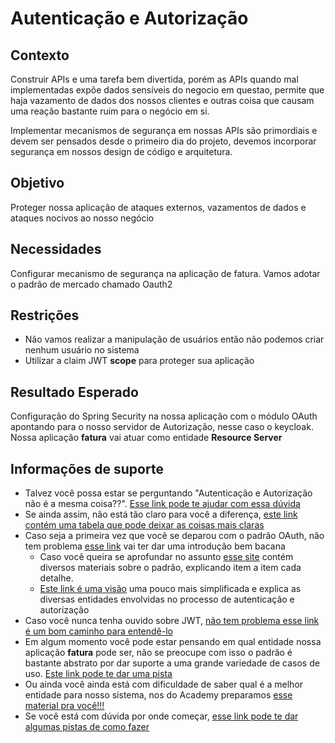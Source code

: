 # Autenticação e Autorização

## Contexto

Construir APIs e uma tarefa bem divertida, porém as APIs quando mal implementadas expõe dados sensíveis
do negocio em questao, permite que haja vazamento de dados dos nossos clientes e outras coisa que causam uma
reação bastante ruim para o negócio em si.

Implementar mecanismos de segurança em nossas APIs são primordiais e devem ser pensados desde o primeiro dia do
projeto, devemos incorporar segurança em nossos design de código e arquitetura.

## Objetivo

Proteger nossa aplicação de ataques externos, vazamentos de dados e ataques nocivos ao nosso negócio

## Necessidades

Configurar mecanismo de segurança na aplicação de fatura. Vamos adotar o padrão de mercado chamado Oauth2

## Restrições

* Não vamos realizar a manipulação de usuários então não podemos criar nenhum usuário no sistema
* Utilizar a claim JWT **scope** para proteger sua aplicação 

## Resultado Esperado

Configuração do Spring Security na nossa aplicação com o módulo OAuth apontando para o nosso servidor de Autorização, 
nesse caso o keycloak. Nossa aplicação **fatura** vai atuar como entidade **Resource Server**

## Informações de suporte
* Talvez você possa estar se perguntando "Autenticação e Autorização não é a mesma coisa??". [Esse link pode te ajudar com essa dúvida](https://www.okta.com/identity-101/authentication-vs-authorization/)
* Se ainda assim, não está tão claro para você a diferença, [este link contém uma tabela que pode deixar as coisas mais claras](https://auth0.com/docs/authorization/authentication-and-authorization)  
* Caso seja a primeira vez que você se deparou com o padrão OAuth, não tem problema [esse link](https://medium.com/google-cloud/understanding-oauth2-and-building-a-basic-authorization-server-of-your-own-a-beginners-guide-cf7451a16f66)
vai ter dar uma introdução bem bacana
  * Caso você queira se aprofundar no assunto [esse site](https://www.oauth.com/) contém diversos materiais sobre o 
    padrão, explicando item a item cada detalhe.  
  * [Este link é uma visão](https://www.digitalocean.com/community/tutorials/uma-introducao-ao-oauth-2-pt) uma pouco mais simplificada e explica as diversas entidades envolvidas no processo
  de autenticação e autorização
* Caso você nunca tenha ouvido sobre JWT, [não tem problema esse link é um bom caminho para entendê-lo](https://jwt.io/introduction/)      
* Em algum momento você pode estar pensando em qual entidade nossa aplicação **fatura** pode
ser, não se preocupe com isso o padrão é bastante abstrato por dar suporte a uma grande variedade
de casos de uso. [Este link pode te dar uma pista](https://www.oauth.com/oauth2-servers/the-resource-server/) 
* Ou ainda você ainda está com dificuldade de saber qual é a melhor entidade para nosso sistema, nos
do Academy preparamos [esse material pra você!!!](../informacao_suporte/oauth-spring-security.md) 
* Se você está com dúvida por onde começar, [esse link pode te dar algumas pistas de como fazer](../informacao_suporte/oauth-spring-security-auth.md)
